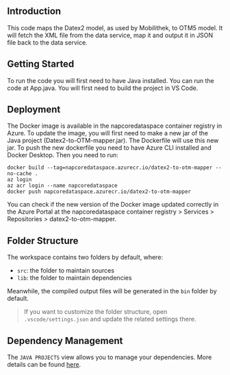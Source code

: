 ## Introduction
This code maps the Datex2 model, as used by Mobilithek, to OTM5 model. It will fetch the XML file from the data service, map it and output it in JSON file back to the data service.

## Getting Started
To run the code you will first need to have Java installed.
You can run the code at App.java. You will first need to build the project in VS Code.

## Deployment
The Docker image is available in the napcoredataspace container registry in Azure. To update the image, you will first need to make a new jar of the Java project (Datex2-to-OTM-mapper.jar). The Dockerfile will use this new jar. To push the new dockerfile you need to have Azure CLI installed and Docker Desktop. Then you need to run:
```
docker build --tag=napcoredataspace.azurecr.io/datex2-to-otm-mapper --no-cache . 
az login
az acr login --name napcoredataspace
docker push napcoredataspace.azurecr.io/datex2-to-otm-mapper
```

You can check if the new version of the Docker image updated correctly in the Azure Portal at the napcoredataspace container registry > Services > Repositories > datex2-to-otm-mapper.

## Folder Structure

The workspace contains two folders by default, where:

- `src`: the folder to maintain sources
- `lib`: the folder to maintain dependencies

Meanwhile, the compiled output files will be generated in the `bin` folder by default.

> If you want to customize the folder structure, open `.vscode/settings.json` and update the related settings there.

## Dependency Management

The `JAVA PROJECTS` view allows you to manage your dependencies. More details can be found [here](https://github.com/microsoft/vscode-java-dependency#manage-dependencies).
